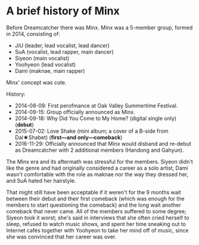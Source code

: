 # A brief history of Minx

Before Dreamcatcher there was Minx. Minx was a 5-member group, formed in
2014, consisting of:

* JiU (leader, lead vocalist, lead dancer)
* SuA (vocalist, lead rapper, main dancer)
* Siyeon (main vocalist)
* Yoohyeon (lead vocalist)
* Dami (maknae, main rapper)

Minx' concept was cute.

History:
* 2014-08-09: First perofmance at Oak Valley Summertime Festival.
* 2014-09-15: Group officially announced as Minx.
* 2014-09-18: Why Did You Come to My Home? (digital single only) (**debut**)
* 2015-07-02: Love Shake (mini album; a cover of a B-side from Dal★Shabet) (**first—and only—comeback**)
* 2016-11-29: Officially announced that Minx would disband and re-debut as Dreamcatcher with 2 additional members (Handong and Gahyun).

The Minx era and its aftermath was stressful for the members. Siyeon
didn't like the genre and had originally considered a career as a solo
artist, Dami wasn't comfortable with the role as maknae nor the way they
dressed her, and SuA hated her hairstyle.

That might still have been acceptable if it weren't for the 9 months
wait between their debut and their first comeback (which was enough for
the members to start questioning the comeback) and the long wait another
comeback that never came. All of the members suffered to some degree;
Siyeon took it worst; she's said in interviews that she often cried
herself to sleep, refused to watch music shows, and spent her time
sneaking out to Internet cafés together with Yoohyeon to take her mind
off of music, since she was convinced that her career was over.
